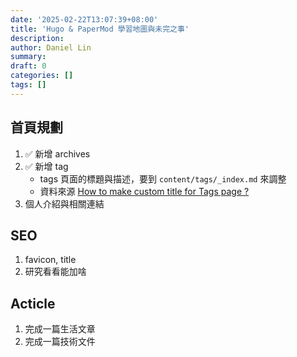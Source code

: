 ```yaml
---
date: '2025-02-22T13:07:39+08:00'
title: 'Hugo & PaperMod 學習地圖與未完之事'
description:
author: Daniel Lin
summary:
draft: 0
categories: []
tags: []
---
```


## 首頁規劃

1. ✅ 新增 archives
2. ✅ 新增 tag
    - tags 頁面的標題與描述，要到 `content/tags/_index.md` 來調整
    - 資料來源 [How to make custom title for Tags page ?](https://github.com/adityatelange/hugo-PaperMod/discussions/619)
3. 個人介紹與相關連結

## SEO

1. favicon, title
2. 研究看看能加啥

## Acticle

1. 完成一篇生活文章
2. 完成一篇技術文件
